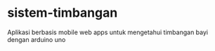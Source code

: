 # sistem-timbangan
Aplikasi berbasis mobile web apps untuk mengetahui timbangan bayi dengan arduino uno
